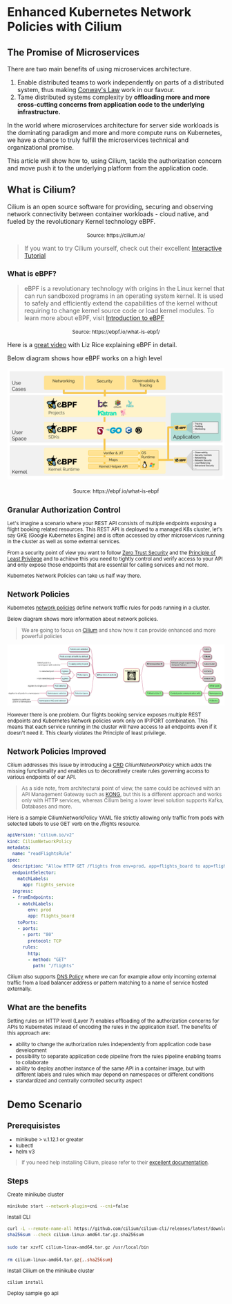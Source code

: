 # Enhanced Kubernetes Network Policies with Cilium

## The Promise of Microservices

There are two main benefits of using microservices architecture.

1. Enable distributed teams to work independently on parts of a distributed system, thus making [Conway's Law](https://en.wikipedia.org/wiki/Conway%27s_law) work in our favour.
2. Tame distributed systems complexity by **offloading more and more cross-cutting concerns from application code to the underlying infrastructure.**

In the world where microservices architecture for server side workloads is the dominating paradigm and more and more compute runs on Kubernetes, we have a chance to truly fulfill the microservices technical and organizational promise.

This article will show how to, using Cilium, tackle the authorization concern and move push it to the underlying platform from the application code.

## What is Cilium?

Cilium is an open source software for providing, securing and observing network connectivity between container workloads - cloud native, and fueled by the revolutionary Kernel technology eBPF.
<p style="text-align: center;"><small>Source: https://cilium.io/</small></p>

> If you want to try Cilium yourself, check out their excellent [Interactive Tutorial](https://play.instruqt.com/isovalent/tracks/cilium-getting-started)

### What is eBPF?

> eBPF is a revolutionary technology with origins in the Linux kernel that can run sandboxed programs in an operating system kernel. It is used to safely and efficiently extend the capabilities of the kernel without requiring to change kernel source code or load kernel modules. To learn more about eBPF, visit [Introduction to eBPF](https://ebpf.io/what-is-ebpf/)
<p style="text-align: center;"><small>Source: https://ebpf.io/what-is-ebpf/</small></p>

Here is a [great video](https://www.youtube.com/watch?v=5t7-HM2jlTM&ab_channel=ContainerSolutions) with Liz Rice explaining eBPF in detail.

Below diagram shows how eBPF works on a high level

![ebpf-overview](_media/ebpf-overview.png)
<p style="text-align: center;"><small>Source: https://ebpf.io/what-is-ebpf</p>

## Granular Authorization Control

Let's imagine a scenario where your REST API consists of multiple endpoints exposing a flight booking related resources. This REST API is deployed to a managed K8s cluster, let's say GKE (Google Kubernetes Engine) and is often accessed by other microservices running in the cluster as well as some external services.

From a security point of view you want to follow [Zero Trust Security](https://en.wikipedia.org/wiki/Zero_trust_security_model) and the [Principle of Least Privilege](https://en.wikipedia.org/wiki/Principle_of_least_privilege) and to achieve this you need to tightly control and verify access to your API and only expose those endpoints that are essential for calling services and not more.

Kubernetes Network Policies can take us half way there.

## Network Policies

Kubernetes [network policies](https://kubernetes.io/docs/concepts/services-networking/network-policies/) define network traffic rules for pods running in a cluster.

Below diagram shows more information about network policies.

> We are going to focus on [Cilium](https://cilium.io/) and show how it can provide enhanced and more powerful policies

![Network Policies](diagrams/rendered/k8s-network-policy.png)

However there is one problem. Our flights booking service exposes multiple REST endpoints and Kubernetes Network policies work only on IP:PORT combination. This means that each service running in the cluster will have access to all endpoints even if it doesn't need it. This clearly violates the Principle of least privilege.

## Network Policies Improved

Cilium addresses this issue by introducing a [CRD](https://kubernetes.io/docs/tasks/extend-kubernetes/custom-resources/custom-resource-definitions/) _CiliumNetworkPolicy_ which adds the missing functionality and enables us to decoratively create rules governing access to various endpoints of our API.

> As a side note, from architectural point of view, the same could be achieved with an API Management Gateway such as [KONG](https://konghq.com/kong/), but this is a different approach and works only with HTTP services, whereas Cilium being a lower level solution supports Kafka, Databases and more.

Here is a sample CiliumNetworkPolicy YAML file strictly allowing only traffic from pods with selected labels to use GET verb on the /flights resource.

```yaml
apiVersion: "cilium.io/v2"
kind: CiliumNetworkPolicy
metadata:
  name: "readFlightsRule"
spec:
  description: "Allow HTTP GET /flights from env=prod, app=flights_board to app=flights_service"
  endpointSelector:
    matchLabels:
      app: flights_service
  ingress:
  - fromEndpoints:
    - matchLabels:
        env: prod
        app: flights_board
    toPorts:
    - ports:
      - port: "80"
        protocol: TCP
      rules:
        http:
        - method: "GET"
          path: "/flights"
```

Cilium also supports [DNS Policy](https://docs.cilium.io/en/stable/policy/language/#dns-policy-and-ip-discovery) where we can for example allow only incoming external traffic from a load balancer address or pattern matching to a name of service hosted externally.

## What are the benefits

Setting rules on HTTP level (Layer 7) enables offloading of the authorization concerns for APIs to Kubernetes instead of encoding the rules in the application itself.
The benefits of this approach are:

- ability to change the authorization rules independently from application code base development
- possibility to separate application code pipeline from the rules pipeline enabling teams to collaborate
- ability to deploy another instance of the same API in a container image, but with different labels and rules which may depend on namespaces or different conditions
- standardized and centrally controlled security aspect

# Demo Scenario

## Prerequisistes

- minikube > v.1.12.1 or greater
- kubectl
- helm v3

> If you need help installing Cilium, please refer to their [excellent documentation](https://docs.cilium.io/en/stable/gettingstarted/k8s-install-default/).

## Steps

Create minikube cluster

```bash
minikube start --network-plugin=cni --cni=false
```

Install CLI

```bash
curl -L --remote-name-all https://github.com/cilium/cilium-cli/releases/latest/download/cilium-linux-amd64.tar.gz{,.sha256sum}
sha256sum --check cilium-linux-amd64.tar.gz.sha256sum

sudo tar xzvfC cilium-linux-amd64.tar.gz /usr/local/bin

rm cilium-linux-amd64.tar.gz{,.sha256sum}
```

Install Cilium on the minikube cluster

```bash
cilium install
```

Deploy sample go api
```bash

```


